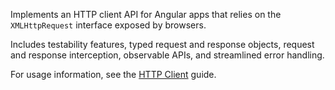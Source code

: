 Implements an HTTP client API for Angular apps that relies on the `XMLHttpRequest` interface exposed by browsers. 

Includes testability features, typed request and response objects, request and response interception,
observable APIs, and streamlined error handling.

For usage information, see the [HTTP Client](https://angular.dev/guide/http) guide.

